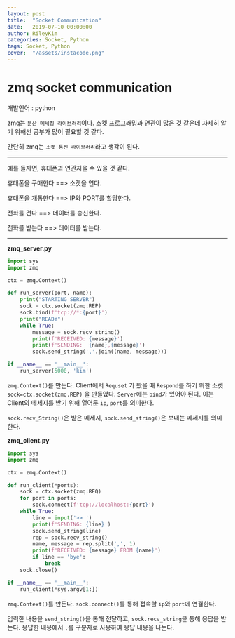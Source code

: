 ```yaml
---
layout: post
title:  "Socket Communication"
date:   2019-07-10 00:00:00
author: RileyKim
categories: Socket, Python
tags: Socket, Python
cover:  "/assets/instacode.png"
---
```


# zmq socket communication



개발언어 : python



zmq는 `분산 메세징 라이브러리`이다.  소켓 프로그래밍과 연관이 많은 것 같은데 자세히 알기 위해선 공부가 많이 필요할 것 같다. 

간단히 zmq는 `소켓 통신 라이브러리`라고 생각이 된다. 



------------------------

예를 들자면,  휴대폰과 연관지을 수 있을 것 같다. 

휴대폰을 구매한다 ==> 소켓을 연다.

휴대폰을 개통한다 ==> IP와 PORT를 할당한다. 

전화를 건다 ==> 데이터를 송신한다.

전화를 받는다 ==> 데이터를 받는다.

--------------------------



**zmq_server.py**

```python
import sys
import zmq

ctx = zmq.Context()

def run_server(port, name):
    print("STARTING SERVER")
    sock = ctx.socket(zmq.REP)
    sock.bind(f'tcp://*:{port}')
    print("READY")
    while True:
        message = sock.recv_string()
        print(f'RECEIVED: {message}')
        print(f'SENDING:  {name},{message}')
        sock.send_string(','.join((name, message)))

if __name__ == '__main__':
    run_server(5000, 'kim')
```

`zmq.Context()`를 만든다.  Client에서 `Requset` 가 왔을 때 `Respond`를 하기 위한 소켓`sock=ctx.socket(zmq.REP)` 을 만들었다. `Server`에는 `bind`가 있어야 된다. 이는 Client의 메세지를 받기 위해 열어둔 `ip`, `port`를 의미한다. 

`sock.recv_String()`은 받은 메세지, `sock.send_string()`은 보내는 메세지를 의미한다. 



**zmq_client.py**

```python
import sys
import zmq

ctx = zmq.Context()

def run_client(*ports):
    sock = ctx.socket(zmq.REQ)
    for port in ports:
        sock.connect(f'tcp://localhost:{port}')
    while True:
        line = input('>> ')
        print(f'SENDING: {line}')
        sock.send_string(line)
        rep = sock.recv_string()
        name, message = rep.split(',', 1)
        print(f'RECEIVED: {message} FROM {name}')
        if line == 'bye':
            break
    sock.close()

if __name__ == '__main__':
    run_client(*sys.argv[1:])

```

`zmq.Context()`를 만든다. `sock.connect()`를 통해 접속할 `ip`와 `port`에 연결한다. 

입력한 내용을 `send_string()`을 통해 전달하고, `sock.recv_string`을 통해 응답을 받는다. 응답한 내용에서 `,`를 구분자로 사용하여 응답 내용을 나눈다. 

